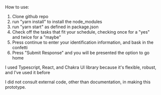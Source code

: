 How to use:

1. Clone github repo
2. run "yarn install" to install the node_modules
3. run "yarn start" as defined in package.json
4. Check off the tasks that fit your schedule, checking once for a "yes" and twice for a "maybe"
5. Press continue to enter your identification information, and bask in the confetti
6. Press "Submit Response" and you will be presented the option to go home

I used Typescript, React, and Chakra UI library because it's flexible, robust, and I've used it before

I did not consult external code, other than documentation, in making this prototype.
